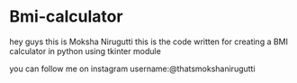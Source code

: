 # Bmi-calculator
hey guys this is Moksha Nirugutti 
    this is the code written for creating a BMI calculator in python using tkinter module 
    
you can follow me on instagram username:@thatsmokshanirugutti
